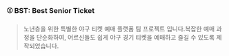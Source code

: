 ### ⚾️ BST: Best Senior Ticket

> 노년층을 위한 특별한 야구 티켓 예매 플랫폼 팀 프로젝트 입니다.복잡한 예매 과정을 단순화하여, 어르신들도 쉽게 야구 경기 티켓을 예매하고 즐길 수 있도록 제작되었습니다.
>
